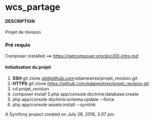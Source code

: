 wcs_partage
===========
#### DESCRIPTION

Projet de révision

### Pré requis
Composer installed ==> https://getcomposer.org/doc/00-intro.md



#### Initialisation du projet

1. **SSH** git clone git@github.com:edamestres/projet_revision.git
2. **HTTPS** git clone https://github.com/edamestres/projet_revision.git
3. cd projet_revision
4. composer install
5.php app/console doctrine:database:create
6. php app/console doctrine:schema:update --force
7. php app/console assets:install --symlink

A Symfony project created on July 28, 2016, 3:07 pm.
